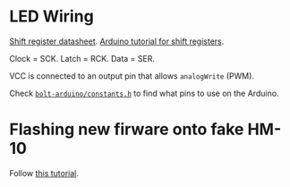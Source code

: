 # LED Wiring

[Shift register datasheet](http://www.ti.com/lit/ds/symlink/sn74hc595.pdf). [Arduino tutorial for shift registers](https://www.arduino.cc/en/tutorial/ShiftOut).

Clock = SCK. Latch = RCK. Data = SER. 

VCC is connected to an output pin that allows `analogWrite` (PWM).

Check [`bolt-arduino/constants.h`](bolt-arduino/constants.h) to find what pins to use on the Arduino.

# Flashing new firware onto fake HM-10

Follow [this tutorial](https://blog.yavilevich.com/2018/04/should-you-throw-away-your-cc41-hm-10-clones-now-that-android-8-is-here/).


